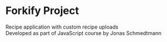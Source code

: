 # Forkify Project

Recipe application with custom recipe uploads <br>
Developed as part of JavaScript course by Jonas Schmedtmann

